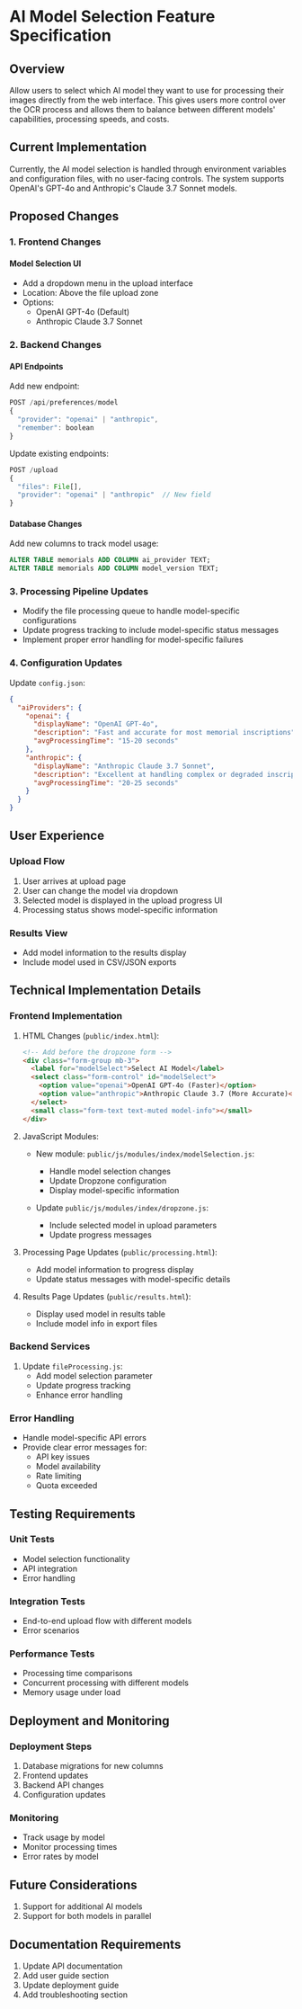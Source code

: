 # AI Model Selection Feature Specification

## Overview
Allow users to select which AI model they want to use for processing their images directly from the web interface. This gives users more control over the OCR process and allows them to balance between different models' capabilities, processing speeds, and costs.

## Current Implementation
Currently, the AI model selection is handled through environment variables and configuration files, with no user-facing controls. The system supports OpenAI's GPT-4o and Anthropic's Claude 3.7 Sonnet models.

## Proposed Changes

### 1. Frontend Changes

#### Model Selection UI
- Add a dropdown menu in the upload interface
- Location: Above the file upload zone
- Options:
  - OpenAI GPT-4o (Default)
  - Anthropic Claude 3.7 Sonnet

### 2. Backend Changes

#### API Endpoints
Add new endpoint:
```javascript
POST /api/preferences/model
{
  "provider": "openai" | "anthropic",
  "remember": boolean
}
```

Update existing endpoints:
```javascript
POST /upload
{
  "files": File[],
  "provider": "openai" | "anthropic"  // New field
}
```

#### Database Changes
Add new columns to track model usage:
```sql
ALTER TABLE memorials ADD COLUMN ai_provider TEXT;
ALTER TABLE memorials ADD COLUMN model_version TEXT;
```

### 3. Processing Pipeline Updates
- Modify the file processing queue to handle model-specific configurations
- Update progress tracking to include model-specific status messages
- Implement proper error handling for model-specific failures

### 4. Configuration Updates
Update `config.json`:
```json
{
  "aiProviders": {
    "openai": {
      "displayName": "OpenAI GPT-4o",
      "description": "Fast and accurate for most memorial inscriptions",
      "avgProcessingTime": "15-20 seconds"
    },
    "anthropic": {
      "displayName": "Anthropic Claude 3.7 Sonnet",
      "description": "Excellent at handling complex or degraded inscriptions",
      "avgProcessingTime": "20-25 seconds"
    }
  }
}
```

## User Experience

### Upload Flow
1. User arrives at upload page
2. User can change the model via dropdown
3. Selected model is displayed in the upload progress UI
4. Processing status shows model-specific information

### Results View
- Add model information to the results display
- Include model used in CSV/JSON exports

## Technical Implementation Details

### Frontend Implementation
1. HTML Changes (`public/index.html`):
   ```html
   <!-- Add before the dropzone form -->
   <div class="form-group mb-3">
     <label for="modelSelect">Select AI Model</label>
     <select class="form-control" id="modelSelect">
       <option value="openai">OpenAI GPT-4o (Faster)</option>
       <option value="anthropic">Anthropic Claude 3.7 (More Accurate)</option>
     </select>
     <small class="form-text text-muted model-info"></small>
   </div>
   ```

2. JavaScript Modules:
   - New module: `public/js/modules/index/modelSelection.js`:
     - Handle model selection changes
     - Update Dropzone configuration
     - Display model-specific information
   
   - Update `public/js/modules/index/dropzone.js`:
     - Include selected model in upload parameters
     - Update progress messages

3. Processing Page Updates (`public/processing.html`):
   - Add model information to progress display
   - Update status messages with model-specific details

4. Results Page Updates (`public/results.html`):
   - Display used model in results table
   - Include model info in export files

### Backend Services
1. Update `fileProcessing.js`:
   - Add model selection parameter
   - Update progress tracking
   - Enhance error handling

### Error Handling
- Handle model-specific API errors
- Provide clear error messages for:
  - API key issues
  - Model availability
  - Rate limiting
  - Quota exceeded

## Testing Requirements

### Unit Tests
- Model selection functionality
- API integration
- Error handling

### Integration Tests
- End-to-end upload flow with different models
- Error scenarios

### Performance Tests
- Processing time comparisons
- Concurrent processing with different models
- Memory usage under load

## Deployment and Monitoring

### Deployment Steps
1. Database migrations for new columns
2. Frontend updates
3. Backend API changes
4. Configuration updates

### Monitoring
- Track usage by model
- Monitor processing times
- Error rates by model

## Future Considerations
1. Support for additional AI models
2. Support for both models in parallel

## Documentation Requirements
1. Update API documentation
2. Add user guide section
3. Update deployment guide
4. Add troubleshooting section 